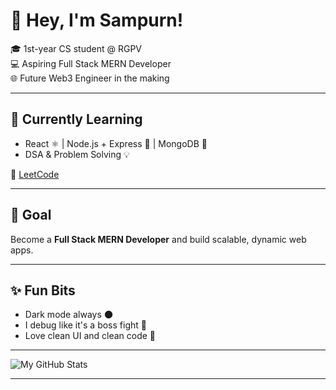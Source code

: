 # 👋 Hey, I'm Sampurn!

🎓 1st-year CS student @ RGPV  
💻 Aspiring Full Stack MERN Developer  
🌐 Future Web3 Engineer in the making

---

## 🧠 Currently Learning
- React ⚛️ | Node.js + Express 🔧 | MongoDB 🍃
- DSA & Problem Solving 💡

🔗 [LeetCode](https://leetcode.com/u/Alone_0503/)

---

## 🎯 Goal
Become a **Full Stack MERN Developer** and build scalable, dynamic web apps.

---

## ✨ Fun Bits
- Dark mode always 🌑  
- I debug like it's a boss fight 👾  
- Love clean UI and clean code 🧼

---

![My GitHub Stats](https://github-readme-stats.vercel.app/api?username=alone2384&show_icons=true&theme=dark)

---
